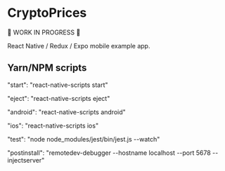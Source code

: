 # CryptoPrices
:construction: WORK IN PROGRESS :construction:

React Native / Redux / Expo mobile example app.

## Yarn/NPM scripts
"start": "react-native-scripts start"

"eject": "react-native-scripts eject"

"android": "react-native-scripts android"

"ios": "react-native-scripts ios"

"test": "node node_modules/jest/bin/jest.js --watch"

"postinstall": "remotedev-debugger --hostname localhost --port 5678 --injectserver"
